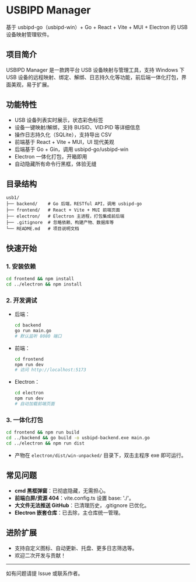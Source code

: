 # USBIPD Manager

基于 usbipd-go（usbipd-win）+ Go + React + Vite + MUI + Electron 的 USB 设备映射管理软件。

## 项目简介

USBIPD Manager 是一款跨平台 USB 设备映射与管理工具，支持 Windows 下 USB 设备的远程映射、绑定、解绑、日志持久化等功能，前后端一体化打包，界面美观，易于扩展。

## 功能特性
- USB 设备列表实时展示，状态彩色标签
- 设备一键映射/解绑，支持 BUSID、VID:PID 等详细信息
- 操作日志持久化（SQLite），支持导出 CSV
- 前端基于 React + Vite + MUI，UI 现代美观
- 后端基于 Go + Gin，调用 usbipd-go/usbipd-win
- Electron 一体化打包，开箱即用
- 自动隐藏所有命令行黑框，体验无缝

## 目录结构
```
usb1/
├── backend/    # Go 后端，RESTful API，调用 usbipd-go
├── frontend/   # React + Vite + MUI 前端页面
├── electron/   # Electron 主进程，打包集成前后端
├── .gitignore  # 忽略依赖、构建产物、数据库等
└── README.md   # 项目说明文档
```

## 快速开始

### 1. 安装依赖
```bash
cd frontend && npm install
cd ../electron && npm install
```

### 2. 开发调试
- 后端：
  ```bash
  cd backend
  go run main.go
  # 默认监听 8080 端口
  ```
- 前端：
  ```bash
  cd frontend
  npm run dev
  # 访问 http://localhost:5173
  ```
- Electron：
  ```bash
  cd electron
  npm run dev
  # 自动加载前端页面
  ```

### 3. 一体化打包
```bash
cd frontend && npm run build
cd ../backend && go build -o usbipd-backend.exe main.go
cd ../electron && npm run dist
```
- 产物在 `electron/dist/win-unpacked/` 目录下，双击主程序 exe 即可运行。

## 常见问题
- **cmd 黑框弹窗**：已彻底隐藏，无需担心。
- **前端白屏/资源 404**：vite.config.ts 设置 base: './'。
- **大文件无法推送 GitHub**：已清理历史，.gitignore 已优化。
- **Electron 嵌套仓库**：已去除，主仓库统一管理。

## 进阶扩展
- 支持自定义图标、自动更新、托盘、更多日志筛选等。
- 欢迎二次开发与贡献！

---

如有问题请提 Issue 或联系作者。 
